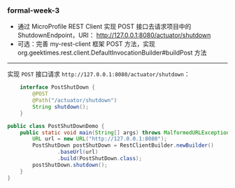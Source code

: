 ### formal-week-3
- 通过 MicroProfile REST Client 实现 POST 接⼝去请求项⽬中的 ShutdownEndpoint，URI： http://127.0.0.1:8080/actuator/shutdown
- 可选：完善 my-rest-client 框架 POST ⽅法，实现 org.geektimes.rest.client.DefaultInvocationBuilder#buildPost ⽅法

---
实现 `POST` 接口请求 `http://127.0.0.1:8080/actuator/shutdown`：
```java
    interface PostShutDown {
        @POST
        @Path("/actuator/shutdown")
        String shutdown();
    }
```

```java
public class PostShutDownDemo {
    public static void main(String[] args) throws MalformedURLException {
        URL url = new URL("http://127.0.0.1:8080");
        PostShutDown postShutDown = RestClientBuilder.newBuilder()
                .baseUrl(url)
                .build(PostShutDown.class);
        postShutDown.shutdown();
    }
}

```